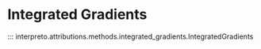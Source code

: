 # Integrated Gradients

::: interpreto.attributions.methods.integrated_gradients.IntegratedGradients
